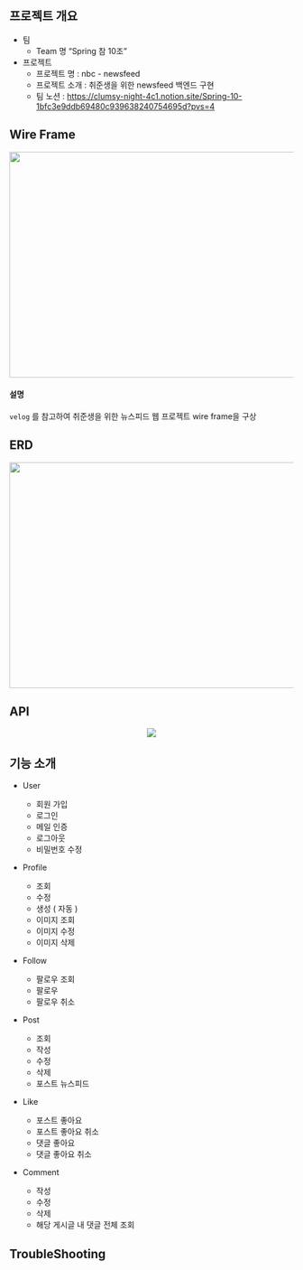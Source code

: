 ## 프로젝트 개요

- 팀
    - Team 명 “Spring 참 10조”
- 프로젝트
    - 프로젝트 명 : nbc - newsfeed
    - 프로젝트 소개 : 취준생을 위한 newsfeed 백엔드 구현
    - 팀 노션 : https://clumsy-night-4c1.notion.site/Spring-10-1bfc3e9ddb69480c939638240754695d?pvs=4


## Wire Frame

<div align = "center">
                     
<img src="https://drive.google.com/uc?export=view&id=1zHALD7_xA5erIK4DTOX-YuDTnsW2wzAv" style="width:600px; height: 400px;">

</div>

#### 설명

`velog` 를 참고하여 취준생을 위한 뉴스피드 웹 프로젝트 wire frame을 구상

## ERD

<div align = "center">
                     
<img src="https://drive.google.com/uc?export=view&id=1ojh9XDqWa_GxR7f7Aaxcx3KAP8CLA7xh" style="width:600px; height: 400px;">

</div>

## API

<div align = "center">
                     
<img src="https://drive.google.com/uc?export=view&id=1tmVe57sq_ask-hhMlA3Npij_qbRJJaVM">

</div>

## 기능 소개

- User
  - 회원 가입
  - 로그인
  - 메일 인증
  - 로그아웃
  - 비밀번호 수정

- Profile
  - 조회
  - 수정
  - 생성 ( 자동 )
  - 이미지 조회
  - 이미지 수정
  - 이미지 삭제
 
- Follow
  - 팔로우 조회
  - 팔로우
  - 팔로우 취소

- Post
  - 조회
  - 작성
  - 수정
  - 삭제
  - 포스트 뉴스피드

- Like
  - 포스트 좋아요
  - 포스트 좋아요 취소
  - 댓글 좋아요
  - 댓글 좋아요 취소

- Comment
  - 작성
  - 수정
  - 삭제
  - 해당 게시글 내 댓글 전체 조회

## TroubleShooting

